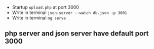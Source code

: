 - Startup `upload.php` at port 3000
- Write in terminal `json-server --watch db.json -p 3001`
- Write in terminal `ng serve`

## php server and json server have default port 3000
